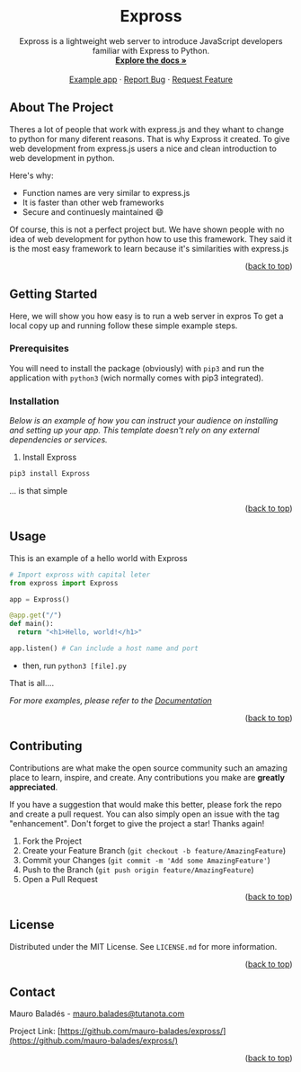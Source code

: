 <div id="top"></div>


<!-- PROJECT LOGO -->
<br />
<div align="center">

  <h1 align="center">Expross</h3>

  <p align="center">
    Expross is a lightweight web server to introduce JavaScript developers familiar with Express to Python.
    <br />
    <a href="https://mauro-balades.gitbook.io/expross/"><strong>Explore the docs »</strong></a>
    <br />
    <br />
    <a href="https://mauro-balades.gitbook.io/expross/geting-started/basic-ussage">Example app</a>
    ·
    <a href="https://github.com/mauro-balades/expross/issues">Report Bug</a>
    ·
    <a href="https://github.com/mauro-balades/expross/pulls">Request Feature</a>
  </p>
</div>

## About The Project

Theres a lot of people that work with express.js and they whant to change to python for many diferent reasons. That is why Expross it created. To give web development from express.js users a nice and clean introduction to web development in python.

Here's why:
* Function names are very similar to express.js
* It is faster than other web frameworks
* Secure and continuesly maintained :smile:

Of course, this is not a perfect project but. We have shown people with no idea of web development for python how to use this framework. They said it is the most easy framework to learn because it's similarities with express.js

<p align="right">(<a href="#top">back to top</a>)</p>

## Getting Started

Here, we will show you how easy is to run a web server in expros
To get a local copy up and running follow these simple example steps.

### Prerequisites

You will need to install the package (obviously) with `pip3` and run the application with `python3` (wich normally comes with pip3 integrated).

### Installation

_Below is an example of how you can instruct your audience on installing and setting up your app. This template doesn't rely on any external dependencies or services._

1. Install Expross
  ```sh
  pip3 install Expross
  ```
  
 ... is that simple

<p align="right">(<a href="#top">back to top</a>)</p>

## Usage

This is an example of a hello world with Expross

```python
# Import expross with capital leter
from expross import Expross

app = Expross()

@app.get("/")
def main():
  return "<h1>Hello, world!</h1>"

app.listen() # Can include a host name and port
```

* then, run `python3 [file].py`

That is all....

_For more examples, please refer to the [Documentation]()_

<p align="right">(<a href="#top">back to top</a>)</p>

## Contributing

Contributions are what make the open source community such an amazing place to learn, inspire, and create. Any contributions you make are **greatly appreciated**.

If you have a suggestion that would make this better, please fork the repo and create a pull request. You can also simply open an issue with the tag "enhancement".
Don't forget to give the project a star! Thanks again!

1. Fork the Project
2. Create your Feature Branch (`git checkout -b feature/AmazingFeature`)
3. Commit your Changes (`git commit -m 'Add some AmazingFeature'`)
4. Push to the Branch (`git push origin feature/AmazingFeature`)
5. Open a Pull Request

<p align="right">(<a href="#top">back to top</a>)</p>



## License

Distributed under the MIT License. See `LICENSE.md` for more information.

<p align="right">(<a href="#top">back to top</a>)</p>

## Contact

Mauro Baladés - [mauro.balades@tutanota.com](mailto:mauro.balades@tanota.com)

Project Link: [https://github.com/mauro-balades/expross/](https://github.com/mauro-balades/expross/)

<p align="right">(<a href="#top">back to top</a>)</p>
